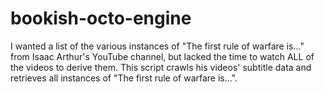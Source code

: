 # bookish-octo-engine
I wanted a list of the various instances of "The first rule of warfare is..." from Isaac Arthur's YouTube channel, but lacked the time to watch ALL of the videos to derive them.  This script crawls his videos' subtitle data and retrieves all instances of "The first rule of warfare is...".
